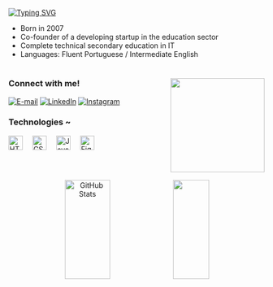 [![Typing SVG](https://readme-typing-svg.herokuapp.com/?color=f2bc6b&size=22&Left=true&vLeft=true&width=800&lines=Hi,+I'm+Vanessa+Trezena+.ᐟ)](https://git.io/typing-svg)

- Born in 2007
- Co-founder of a developing startup in the education sector
- Complete technical secondary education in IT
- Languages: Fluent Portuguese / Intermediate English

#

<div align="left" style="justify-content: center;">

  <img src="https://github.com/user-attachments/assets/aa44f738-4701-47d9-9bff-742deec92574" align="right" height="185px"/>
  
  <h3 align="left">Connect with me!</h3>
  
  [![E-mail](https://img.shields.io/badge/-Email-f2bc6b?style=for-the-badge&logo=gmail&logoColor=171512&color:FFF)](mailto:vanessa.trezenap@gmail.com)
  [![LinkedIn](https://img.shields.io/badge/-LinkedIn-f2bc6b?style=for-the-badge&logo=linkedin&logoColor=171512&color:FFF)](https://www.linkedin.com/in/vanessa-trezena/)
  [![Instagram](https://img.shields.io/badge/-Instagram-f2bc6b?style=for-the-badge&logo=instagram&logoColor=171512&color:FFF)](https://www.instagram.com/vanetrz/)

  
  <h3 align="left">Technologies ~</h3>
  <img src="https://cdn.jsdelivr.net/gh/devicons/devicon@latest/icons/html5/html5-original.svg" width="28px" alt="HTML" style="padding-right: 15px" />
  <img src="https://cdn.jsdelivr.net/gh/devicons/devicon@latest/icons/css3/css3-original.svg" width="28px" alt="CSS" style="padding-right: 15px" />
  <img src="https://cdn.jsdelivr.net/gh/devicons/devicon@latest/icons/javascript/javascript-original.svg" width="28px" alt="JavaScript" style="padding-right: 15px"/>
  <img src="https://cdn.jsdelivr.net/gh/devicons/devicon@latest/icons/figma/figma-original.svg" width="28px" alt="Figma" style="padding-right: 15px"/>
</div>

#

<br>
<div align="center">
  <img width="42%" height="195px" src="https://github-readme-stats.vercel.app/api?username=Vanetrz&show_icons=true&count_private=true&border=true&border_color=f2bc6b&title_color=f2bc6b&icon_color=ffffff&text_color=f2bc6b&bg_color=0d1117" alt="GitHub Stats" /> 
  <img width="37.5%" height="195px" src="https://github-readme-stats.vercel.app/api/top-langs/?username=Vanetrz&layout=compact&border=true&border_color=f2bc6b&title_color=f2bc6b&text_color=f2bc6b&bg_color=0d1117&tittle_size=22" />
</div>
